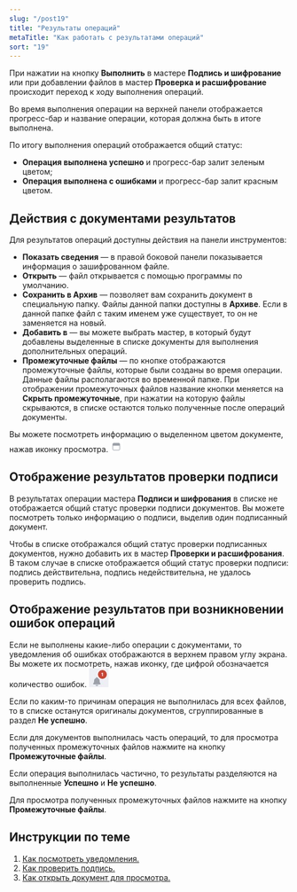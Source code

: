 ```yaml
---
slug: "/post19"
title: "Результаты операций"
metaTitle: "Как работать с результатами операций"
sort: "19"
---
```


При нажатии на кнопку **Выполнить** в мастере **Подпись и шифрование** или при добавлении файлов в мастер **Проверка и расшифрование** происходит переход к ходу выполнения операций.  

Во время выполнения операции на верхней панели отображается прогресс-бар и название операции, которая должна быть в итоге выполнена.  

По итогу выполнения операций отображается общий статус:  

- **Операция выполнена успешно** и прогресс-бар залит зеленым цветом;  
- **Операция выполнена с ошибками** и прогресс-бар залит красным цветом.  

## Действия с документами результатов  

Для результатов операций доступны действия на панели инструментов:  

- **Показать сведения** — в правой боковой панели показывается информация о зашифрованном файле.
- **Открыть** — файл открывается с помощью программы по умолчанию.    
- **Сохранить в Архив** — позволяет вам сохранить документ в специальную папку. Файлы данной папки доступны в **Архиве**. Если в данной папке файл с таким именем уже существует, то он не заменяется на новый.  
- **Добавить в** — вы можете выбрать мастер, в который будут добавлены выделенные в списке документы для выполнения дополнительных операций.     
- **Промежуточные файлы** — по кнопке отображаются промежуточные файлы, которые были созданы во время операции. Данные файлы располагаются во временной папке. При отображении промежуточных файлов название кнопки меняется на **Скрыть промежуточные**, при нажатии на которую файлы скрываются, в списке остаются только полученные после операций документы.  

Вы можете посмотреть информацию о выделенном цветом документе, нажав иконку просмотра. ![view-button.png](./images/view-button.png "Кнопка быстрого просмотра")  

## Отображение результатов проверки подписи  

В результатах операции мастера **Подписи и шифрования** в списке не отображается общий статус проверки подписи документов. Вы можете посмотреть только информацию о подписи, выделив один подписанный документ.  

Чтобы в списке отображался общий статус проверки подписанных документов, нужно добавить их в мастер **Проверки и расшифрования**. В таком случае в списке отображается общий статус проверки подписи: подпись действительна, подпись недействительна, не удалось проверить подпись.

## Отображение результатов при возникновении ошибок операций   

Если не выполнены какие-либо операции с документами, то уведомления об ошибках отображаются в верхнем правом углу экрана. Вы можете их посмотреть, нажав иконку, где цифрой обозначается количество ошибок. ![notifications-button.jpg](./images/notifications-button.jpg "События")  

Если по каким-то причинам операция не выполнилась для всех файлов, то в списке останутся оригиналы документов, сгруппированные в раздел **Не успешно**.   

Если для документов выполнилась часть операций, то для просмотра полученных промежуточных файлов нажмите на кнопку **Промежуточные файлы**.  

Если операция выполнилась частично, то результаты разделяются на выполненные **Успешно** и **Не успешно**.    

Для просмотра полученных промежуточных файлов нажмите на кнопку **Промежуточные файлы**.  

## Инструкции по теме  

1. [Как посмотреть уведомления.](../008-cryptoarm/01-notifications.md)  
2. [Как проверить подпись.](./14-verify.md)  
3. [Как открыть документ для просмотра.](./04-open-doc.md)  

